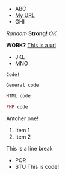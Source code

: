 - ABC
- [My URL](http://example.com)
- GHI

*Random*
**Strong!**
_OK_

__WORK?__
[This is a url](http://google.com)

- JKL
- MNO

`Code!`

```
General code
```

``` html
HTML code
```

``` php
PHP code
```
  Antoher one!

1. Item 1
2. Item 2

This is a line break

- PQR
- STU
  This is code!